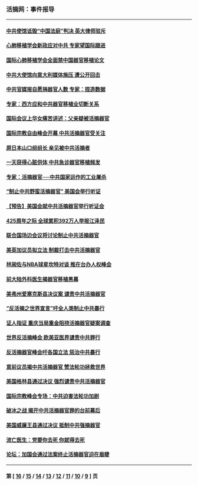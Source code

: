 ### 活摘网：事件报导
---
#### [中共使馆诋毁“中国法庭”判决 英大律师驳斥](../../pages/nf5877/n13833945.md?10170430) 
#### [心肺移植学会新政应对中共 专家望国际跟进](../../pages/nf5877/n13829043.md?10170430) 
#### [国际心肺移植学会全面禁中国器官移植论文](../../pages/nf5877/n13827785.md?10170430) 
#### [中共大使馆向意大利媒体施压 遭公开回击](../../pages/nf5877/n13826038.md?10170430) 
#### [中共官媒报自愿捐器官人数 专家：捏造数据](../../pages/nf5877/n13814130.md?10170430) 
#### [专家：西方应和中共器官移植业切断关系](../../pages/nf5877/n13772828.md?10170430) 
#### [国际会议上华女痛苦讲述：父亲疑被活摘器官](../../pages/nf5877/n13771583.md?10170430) 
#### [国际宗教自由峰会开幕 中共活摘器官受关注](../../pages/nf5877/n13769995.md?10170430) 
#### [原日本山口组组长 亲见被中共活摘者](../../pages/nf5877/n13767360.md?10170430) 
#### [一天获得心脏供体 中共急诊器官移植频发](../../pages/nf5877/n13764689.md?10170430) 
#### [专家：活摘器官──中共国家运作的工业屠杀](../../pages/nf5877/n13761178.md?10170430) 
#### [“制止中共野蛮活摘器官” 美国会举行听证](../../pages/nf5877/n13735831.md?10170430) 
#### [【预告】美国会就中共活摘器官举行听证会](../../pages/nf5877/n13732843.md?10170430) 
#### [425周年之际 全球累积392万人举报江泽民](../../pages/nf5877/n13719232.md?10170430) 
#### [联合国场边会议将讨论制止中共活摘器官](../../pages/nf5877/n13656361.md?10170430) 
#### [美英加议员拟立法 制裁打击中共活摘器官](../../pages/nf5877/n13430251.md?10170430) 
#### [林昶佐与NBA球星坎特对谈 推在台办人权峰会](../../pages/nf5877/n13414467.md?10170430) 
#### [前大陆外科医生揭器官移植黑幕](../../pages/nf5877/n13401416.md?10170430) 
#### [美弗州爱塞克斯县决议案 谴责中共活摘器官](../../pages/nf5877/n13320919.md?10170430) 
#### [“反活摘之世界宣言”吁全人类制止中共暴行](../../pages/nf5877/n13259730.md?10170430) 
#### [证人指证 重庆当局重金阻挠活摘器官疑案调查](../../pages/nf5877/n13259127.md?10170430) 
#### [世界反活摘峰会 欧美亚医界谴责中共罪行](../../pages/nf5877/n13253550.md?10170430) 
#### [反活摘器官峰会吁各国立法 惩治中共暴行](../../pages/nf5877/n13245052.md?10170430) 
#### [意前议员揭中共活摘器官 赞法轮功拯救世界](../../pages/nf5877/n13203445.md?10170430) 
#### [美国格林县通过决议 强烈谴责中共活摘器官](../../pages/nf5877/n13119367.md?10170430) 
#### [国际宗教峰会专场：中共迫害法轮功加剧](../../pages/nf5877/n13088279.md?10170430) 
#### [破冰之战 揭开中共活摘器官罪的台前幕后](../../pages/nf5877/n13082457.md?10170430) 
#### [美国威廉王县通过决议 抵制中共强摘器官](../../pages/nf5877/n13056521.md?10170430) 
#### [流亡医生：党要你去死 你就得去死](../../pages/nf5877/n13052835.md?10170430) 
#### [论坛：加国会通过法案终止活摘器官迫在眉睫](../../pages/nf5877/n13029839.md?10170430) 

---
#### 第 [ [16](./16.md?10170430) / [15](./15.md?10170430) / [14](./14.md?10170430) / [13](./13.md?10170430) / [12](./12.md?10170430) / [11](./11.md?10170430) / [10](./10.md?10170430) / [9](./9.md?10170430) ] 页
